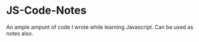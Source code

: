 # JS-Code-Notes
An ample ampunt of code I wrote while learning Javascript. Can be used as notes also. 
